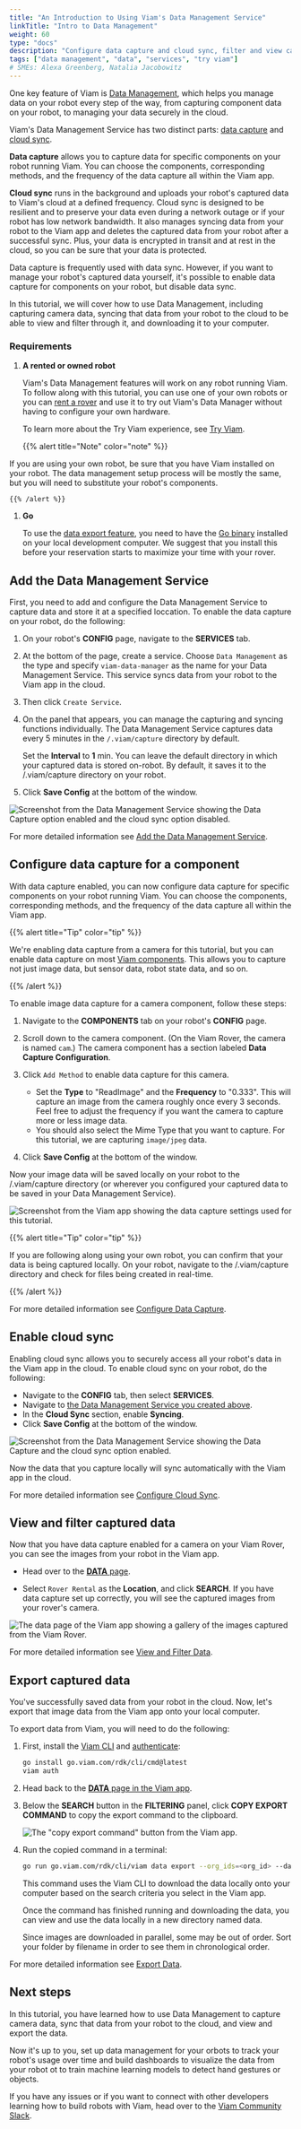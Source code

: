 ```yaml
---
title: "An Introduction to Using Viam's Data Management Service"
linkTitle: "Intro to Data Management"
weight: 60
type: "docs"
description: "Configure data capture and cloud sync, filter and view captured data, and export your data."
tags: ["data management", "data", "services", "try viam"]
# SMEs: Alexa Greenberg, Natalia Jacobowitz
---
```


One key feature of Viam is [Data Management](/manage/data-management/), which helps you manage data on your robot every step of the way, from capturing component data on your robot, to managing your data securely in the cloud.

Viam's Data Management Service has two distinct parts: [data capture](#add-the-data-management-service) and [cloud sync](#enable-cloud-sync).

**Data capture** allows you to capture data for specific components on your robot running Viam.
You can choose the components, corresponding methods, and the frequency of the data capture all within the Viam app.

**Cloud sync** runs in the background and uploads your robot's captured data to Viam's cloud at a defined frequency.
Cloud sync is designed to be resilient and to preserve your data even during a network outage or if your robot has low network bandwidth.
It also manages syncing data from your robot to the Viam app and deletes the captured data from your robot after a successful sync.
Plus, your data is encrypted in transit and at rest in the cloud, so you can be sure that your data is protected.

Data capture is frequently used with data sync.
However, if you want to manage your robot's captured data yourself, it's possible to enable data capture for components on your robot, but disable data sync.

In this tutorial, we will cover how to use Data Management, including capturing camera data, syncing that data from your robot to the cloud to be able to view and filter through it, and downloading it to your computer.

### Requirements

1. **A rented or owned robot**

   Viam's Data Management features will work on any robot running Viam.
   To follow along with this tutorial, you can use one of your own robots or you can [rent a rover](https://app.viam.com/try) and use it to try out Viam's Data Manager without having to configure your own hardware.

   To learn more about the Try Viam experience, see [Try Viam](/try-viam/).

    {{% alert title="Note" color="note" %}}

If you are using your own robot, be sure that you have Viam installed on your robot.
The data management setup process will be mostly the same, but you will need to substitute your robot's components.

    {{% /alert %}}

1. **Go**

    To use the [data export feature](#export-captured-data), you need to have the <a href="https://go.dev/dl/" target="_blank">Go binary</a> installed on your local development computer.
    We suggest that you install this before your reservation starts to maximize your time with your rover.

## Add the Data Management Service

First, you need to add and configure the Data Management Service to capture data and store it at a specified loccation.
To enable the data capture on your robot, do the following:

1. On your robot's **CONFIG** page, navigate to the **SERVICES** tab.
2. At the bottom of the page, create a service.
   Choose `Data Management` as the type and specify `viam-data-manager` as the name for your Data Management Service.
   This service syncs data from your robot to the Viam app in the cloud.
3. Then click `Create Service`.
4. On the panel that appears, you can manage the capturing and syncing functions individually.
   The Data Management Service captures data every 5 minutes in the `/.viam/capture` directory by default.

   Set the **Interval** to **1** min.
    You can leave the default directory in which your captured data is stored on-robot.
    By default, it saves it to the <file>/.viam/capture</file> directory on your robot.
5. Click **Save Config** at the bottom of the window.

![Screenshot from the Data Management Service showing the Data Capture option enabled and the cloud sync option disabled.](../img/data-management/image3.png)

For more detailed information see [Add the Data Management Service](../../manage/data-management/configure-data-capture/#add-the-data-management-service).

## Configure data capture for a component

With data capture enabled, you can now configure data capture for specific components on your robot running Viam.
You can choose the components, corresponding methods, and the frequency of the data capture all within the Viam app.

{{% alert title="Tip" color="tip" %}}

We're enabling data capture from a camera for this tutorial, but you can enable data capture on most [Viam components](/components/).
This allows you to capture not just image data, but sensor data, robot state data, and so on.

{{% /alert %}}

To enable image data capture for a camera component, follow these steps:

1. Navigate to the **COMPONENTS** tab on your robot's **CONFIG** page.
2. Scroll down to the camera component.
   (On the Viam Rover, the camera is named `cam`.)
   The camera component has a section labeled **Data Capture Configuration**.
3. Click `Add Method` to enable data capture for this camera.

   - Set the **Type** to "ReadImage" and the **Frequency** to "0.333".
     This will capture an image from the camera roughly once every 3 seconds.
     Feel free to adjust the frequency if you want the camera to capture more or less image data.
   - You should also select the Mime Type that you want to capture.
     For this tutorial, we are capturing `image/jpeg` data.

4. Click **Save Config** at the bottom of the window.

Now your image data will be saved locally on your robot to the <file>/.viam/capture</file> directory (or wherever you configured your captured data to be saved in your Data Management Service).

![Screenshot from the Viam app showing the data capture settings used for this tutorial.](../img/data-management/image5.png)

{{% alert title="Tip" color="tip" %}}

If you are following along using your own robot, you can confirm that your data is being captured locally.
On your robot, navigate to the <file>/.viam/capture</file> directory and check for files being created in real-time.

{{% /alert %}}

For more detailed information see [Configure Data Capture](../../manage/data-management/configure-data-capture/#configure-data-capture-for-individual-components).

## Enable cloud sync

Enabling cloud sync allows you to securely access all your robot's data in the Viam app in the cloud.
To enable cloud sync on your robot, do the following:

- Navigate to the **CONFIG** tab, then select **SERVICES**.
- Navigate to [the Data Management Service you created above](#add-the-data-management-service).
- In the **Cloud Sync** section, enable **Syncing**.
- Click **Save Config** at the bottom of the window.

![Screenshot from the Data Management Service showing the Data Capture and the cloud sync option enabled.](../img/data-management/image2.png)

Now the data that you capture locally will sync automatically with the Viam app in the cloud.

For more detailed information see [Configure Cloud Sync](../../manage/data-management/configure-cloud-sync/).

## View and filter captured data

Now that you have data capture enabled for a camera on your Viam Rover, you can see the images from your robot in the Viam app.

- Head over to the [**DATA** page](https://app.viam.com/data/view).

- Select `Rover Rental` as the **Location**, and click **SEARCH**.
  If you have data capture set up correctly, you will see the captured images from your rover's camera.

![The data page of the Viam app showing a gallery of the images captured from the Viam Rover.](../img/data-management/image1.png)

For more detailed information see [View and Filter Data](../../manage/data-management/view/).

## Export captured data

You've successfully saved data from your robot in the cloud.
Now, let's export that image data from the Viam app onto your local computer.

To export data from Viam, you will need to do the following:

1. First, install the [Viam CLI](/manage/cli) and [authenticate](/manage/cli/#authenticate):

   ```sh
   go install go.viam.com/rdk/cli/cmd@latest
   viam auth
   ```

2. Head back to the [**DATA** page in the Viam app](https://app.viam.com/data/view).
3. Below the **SEARCH** button in the **FILTERING** panel, click **COPY EXPORT COMMAND** to copy the export command to the clipboard.

   ![The "copy export command" button from the Viam app.](../img/data-management/image4.png)

4. Run the copied command in a terminal:

   ```sh
   go run go.viam.com/rdk/cli/viam data export --org_ids=<org_id> --data_type=binary --mime_types=<mime_types> --destination=.
   ```

   This command uses the Viam CLI to download the data locally onto your computer based on the search criteria you select in the Viam app.

   Once the command has finished running and downloading the data, you can view and use the data locally in a new directory named <file>data</file>.

   Since images are downloaded in parallel, some may be out of order.
   Sort your folder by filename in order to see them in chronological order.

For more detailed information see [Export Data](../../manage/data-management/export/).

## Next steps

In this tutorial, you have learned how to use Data Management to capture camera data, sync that data from your robot to the cloud, and view and export the data.

Now it's up to you, set up data management for your orbots to track your robot's usage over time and build dashboards to visualize the data from your robot ot to train machine learning models to detect hand gestures or objects.

If you have any issues or if you want to connect with other developers learning how to build robots with Viam, head over to the <a href="https://join.slack.com/t/viamrobotics/shared_invite/zt-1f5xf1qk5-TECJc1MIY1MW0d6ZCg~Wnw" target="_blank">Viam Community Slack</a>.
